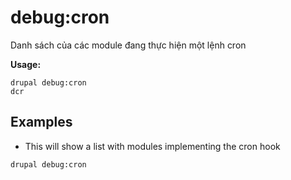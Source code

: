 # debug:cron
Danh sách của các module đang thực hiện một lệnh cron

**Usage:**
```
drupal debug:cron
dcr
```

## Examples
* This will show a list with modules implementing the cron hook
```
drupal debug:cron
```
